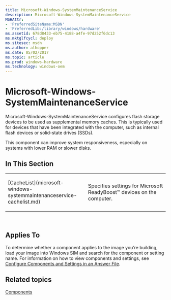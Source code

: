 ```yaml
---
title: Microsoft-Windows-SystemMaintenanceService
description: Microsoft-Windows-SystemMaintenanceService
MSHAttr:
- 'PreferredSiteName:MSDN'
- 'PreferredLib:/library/windows/hardware'
ms.assetid: 678d8433-eb75-4188-a4fe-97d252f6dc13
ms.mktglfcycl: deploy
ms.sitesec: msdn
ms.author: alhopper
ms.date: 05/02/2017
ms.topic: article
ms.prod: windows-hardware
ms.technology: windows-oem
---
```


# Microsoft-Windows-SystemMaintenanceService


Microsoft-Windows-SystemMaintenanceService configures flash storage devices to be used as supplemental memory caches. This is typically used for devices that have been integrated with the computer, such as internal flash devices or solid-state drives (SSDs).

This component can improve system responsiveness, especially on systems with lower RAM or slower disks.

## In This Section


<table>
<colgroup>
<col width="50%" />
<col width="50%" />
</colgroup>
<tbody>
<tr class="odd">
<td><p>[CacheList](microsoft-windows-systemmaintenanceservice-cachelist.md)</p></td>
<td><p>Specifies settings for Microsoft ReadyBoost™ devices on the computer.</p></td>
</tr>
</tbody>
</table>

 

## Applies To


To determine whether a component applies to the image you’re building, load your image into Windows SIM and search for the component or setting name. For information on how to view components and settings, see [Configure Components and Settings in an Answer File](https://docs.microsoft.com/en-us/windows-hardware/customize/desktop/wsim/configure-components-and-settings-in-an-answer-file).

## Related topics


[Components](components-b-unattend.md)

 

 







